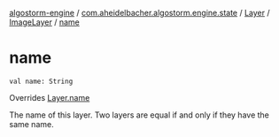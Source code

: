 [algostorm-engine](../../../index.md) / [com.aheidelbacher.algostorm.engine.state](../../index.md) / [Layer](../index.md) / [ImageLayer](index.md) / [name](.)

# name

`val name: String`

Overrides [Layer.name](../name.md)

The name of this layer. Two layers are equal if and only if they have the
same name.

